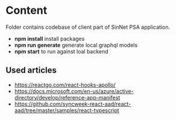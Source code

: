 # Content
Folder contains codebase of client part of SinNet PSA application.

- **npm install** install packages
- **npm run generate** generate local graphql models
- **npm start** to run against loal backend

## Used articles

* https://reactgo.com/react-hooks-apollo/
* https://docs.microsoft.com/en-us/azure/active-directory/develop/reference-app-manifest
* https://github.com/syncweek-react-aad/react-aad/tree/master/samples/react-typescript
